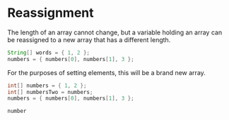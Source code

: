 # Reassignment

The length of an array cannot change, but a variable holding an
array can be reassigned to a new array that has a different length.

```java
String[] words = { 1, 2 };
numbers = { numbers[0], numbers[1], 3 };
```

For the purposes of setting elements, this will be a brand new array.

```java
int[] numbers = { 1, 2 };
int[] numbersTwo = numbers;
numbers = { numbers[0], numbers[1], 3 };

number
```